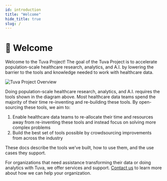```yaml
---
id: introduction
title: "Welcome"
hide_title: true
slug: /
---
```


# 👋 Welcome

Welcome to the Tuva Project!  The goal of the Tuva Project is to accelerate population-scale healthcare research, analytics, and A.I. by lowering the barrier to the tools and knowledge needed to work with healthcare data.

![Tuva Project Overview](/img/Tuva_Project_Overview4.jpg)

Doing population-scale healthcare research, analytics, and A.I. requires the tools shown in the diagram above.  Most healthcare data teams spend the majority of their time re-inventing and re-building these tools.  By open-sourcing these tools, we aim to:

1. Enable healthcare data teams to re-allocate their time and resources away from re-inventing these tools and instead focus on solving more complex problems
2. Build the best set of tools possible by crowdsourcing improvements from across the industry

These docs describe the tools we've built, how to use them, and the use cases they support.

For organizations that need assistance transforming their data or doing analytics with Tuva, we offer services and support.  [Contact us](https://tuvahealth.com/contact/) to learn more about how we can help your organization.